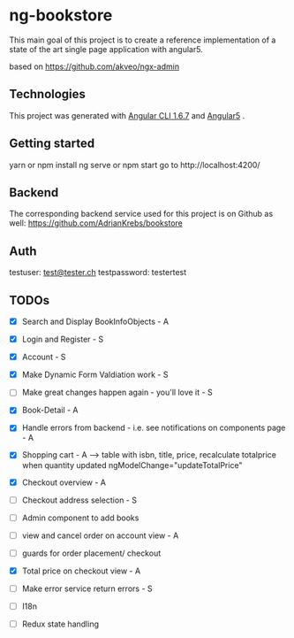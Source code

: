 # ng-bookstore

This main goal of this project is to create a reference implementation of a state of the art single page application with angular5.


based on https://github.com/akveo/ngx-admin

## Technologies

This project was generated with [Angular CLI 1.6.7](https://cli.angular.io/) and [Angular5](https://angular.io/) .


## Getting started
   yarn or npm install
   ng serve or npm start
   go to http://localhost:4200/


## Backend
   The corresponding backend service used for this project is on Github as well: 
   https://github.com/AdrianKrebs/bookstore
   
## Auth
testuser: test@tester.ch
testpassword: testertest


## TODOs

- [x] Search and Display BookInfoObjects - A 
- [x] Login and Register - S
- [x] Account - S
- [x] Make Dynamic Form Valdiation work - S
- [ ] Make great changes happen again - you'll love it - S 
- [x] Book-Detail - A
- [x] Handle errors from backend - i.e. see notifications on components page - A
- [x] Shopping cart - A --> table with isbn, title, price, recalculate totalprice when quantity updated ngModelChange="updateTotalPrice"
- [x] Checkout overview - A
- [ ] Checkout address selection - S
- [ ] Admin component to add books
- [ ] view and cancel order on account view - A
- [ ] guards for order placement/ checkout
- [x] Total price on checkout view - A
- [ ] Make error service return errors - S
- [ ] I18n
- [ ] Redux state handling




